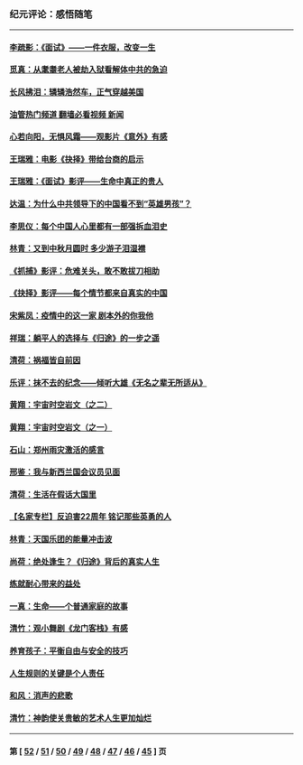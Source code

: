### 纪元评论：感悟随笔
---
#### [李疏影：《面试》——一件衣服，改变一生](../../pages/nsc1035/n13292494.md?10110330) 
#### [觅真：从耄耋老人被劫入狱看解体中共的急迫](../../pages/nsc1035/n13284545.md?10110330) 
#### [长风拂泪：辚辚浩然车，正气穿越美国](../../pages/nsc1035/n13284280.md?10110330) 
#### [油管热门频道 翻墙必看视频 新闻](ok?10110330)
#### [心若向阳，无惧风霜——观影片《意外》有感](../../pages/nsc1035/n13275318.md?10110330) 
#### [王瑞雅：电影《抉择》带给台商的启示](../../pages/nsc1035/n13274064.md?10110330) 
#### [王瑞雅：《面试》影评——生命中真正的贵人](../../pages/nsc1035/n13260528.md?10110330) 
#### [达温：为什么中共领导下的中国看不到“英雄男孩”？](../../pages/nsc1035/n13257099.md?10110330) 
#### [李思仪：每个中国人心里都有一部强拆血泪史](../../pages/nsc1035/n13249632.md?10110330) 
#### [林青：又到中秋月圆时 多少游子泪湿襟](../../pages/nsc1035/n13245916.md?10110330) 
#### [《抓捕》影评：危难关头，敢不敢拔刀相助](../../pages/nsc1035/n13244251.md?10110330) 
#### [《抉择》影评——每个情节都来自真实的中国](../../pages/nsc1035/n13242564.md?10110330) 
#### [宋紫凤：疫情中的这一家 剧本外的你我他](../../pages/nsc1035/n13242358.md?10110330) 
#### [祥瑞：躺平人的选择与《归途》的一步之遥](../../pages/nsc1035/n13213201.md?10110330) 
#### [清荷：祸福皆自前因](../../pages/nsc1035/n13213177.md?10110330) 
#### [乐评：抹不去的纪念——倾听大雄《无名之辈无所适从》](../../pages/nsc1035/n13163359.md?10110330) 
#### [黄翔：宇宙时空岩文（之二）](../../pages/nsc1035/n13141116.md?10110330) 
#### [黄翔：宇宙时空岩文（之一）](../../pages/nsc1035/n13140355.md?10110330) 
#### [石山：郑州雨灾激活的感言](../../pages/nsc1035/n13135372.md?10110330) 
#### [邢鉴：我与新西兰国会议员见面](../../pages/nsc1035/n13111626.md?10110330) 
#### [清荷：生活在假话大国里](../../pages/nsc1035/n13103916.md?10110330) 
#### [【名家专栏】反迫害22周年 铭记那些英勇的人](../../pages/nsc1035/n13102771.md?10110330) 
#### [林青：天国乐团的能量冲击波](../../pages/nsc1035/n13099634.md?10110330) 
#### [尚荷：绝处逢生？《归途》背后的真实人生](../../pages/nsc1035/n13099470.md?10110330) 
#### [练就耐心带来的益处](../../pages/nsc1035/n13081876.md?10110330) 
#### [一真：生命——个普通家庭的故事](../../pages/nsc1035/n13075782.md?10110330) 
#### [清竹：观小舞剧《龙门客栈》有感](../../pages/nsc1035/n13069850.md?10110330) 
#### [养育孩子：平衡自由与安全的技巧](../../pages/nsc1035/n13054510.md?10110330) 
#### [人生规则的关键是个人责任](../../pages/nsc1035/n13053252.md?10110330) 
#### [和风：消声的悲歌](../../pages/nsc1035/n13051994.md?10110330) 
#### [清竹：神韵使关贵敏的艺术人生更加灿烂](../../pages/nsc1035/n13038731.md?10110330) 

---
#### 第 [ [52](./52.md?10110330) / [51](./51.md?10110330) / [50](./50.md?10110330) / [49](./49.md?10110330) / [48](./48.md?10110330) / [47](./47.md?10110330) / [46](./46.md?10110330) / [45](./45.md?10110330) ] 页
